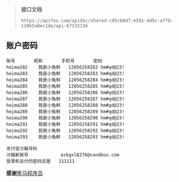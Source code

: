> **接口文档**
> 
> `https://apifox.com/apidoc/shared-c05cb8d7-e591-4d9c-aff8-11065a0ec1de/api-67132156`

## 账户密码
```
账号	     昵称	      手机号	    密码
heima282	我是小兔鲜	12056258282	hm#qd@23!
heima283	我是小兔鲜	12056258283	hm#qd@23!
heima284	我是小兔鲜	12056258284	hm#qd@23!
heima285	我是小兔鲜	12056258285	hm#qd@23!
heima286	我是小兔鲜	12056258286	hm#qd@23!
heima287	我是小兔鲜	12056258287	hm#qd@23!
heima288	我是小兔鲜	12056258288	hm#qd@23!
heima289	我是小兔鲜	12056258289	hm#qd@23!
heima290	我是小兔鲜	12056258290	hm#qd@23!
heima291	我是小兔鲜	12056258291	hm#qd@23!
heima292	我是小兔鲜	12056258292	hm#qd@23!
heima293	我是小兔鲜	12056258293	hm#qd@23!

支付宝沙箱号码
沙箱新账号            askgxl8276@sandbox.com  			
登录和支付的密码还是   111111			
```

**感谢**[黑马程序员](https://www.itheima.com)